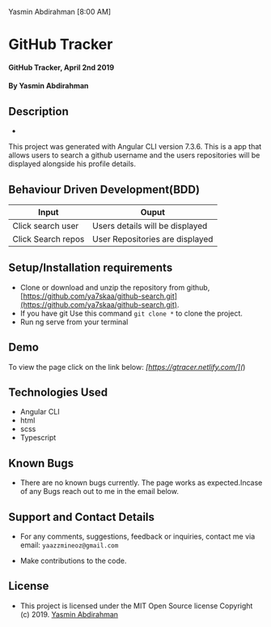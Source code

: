 Yasmin Abdirahman [8:00 AM]
# GitHub Tracker
#### GitHub Tracker, April 2nd 2019
#### By **Yasmin Abdirahman**

## Description
-
This project was generated with Angular CLI version 7.3.6. This is a  app that allows users to search a github username and the users repositories will be displayed alongside his profile details.
## Behaviour Driven Development(BDD)


| Input                        | Ouput                                                                                            |
|--------------------------    |----------------------------------------------------------------------------------------------    |
| Click search user    | Users details will be displayed                  |
| Click Search repos         | User Repositories are displayed             |

## Setup/Installation requirements


- Clone  or download and unzip the repository from github, [https://github.com/ya7skaa/github-search.git](https://github.com/ya7skaa/github-search.git).
- If you have git Use this command `git clone *` to clone the project.
- Run ng serve from your terminal

## Demo
To view the page click on the link below:
*[https://gtracer.netlify.com/](*)

## Technologies Used
- Angular CLI
- html
- scss
- Typescript
## Known Bugs
- There are no known bugs currently. The page works as expected.Incase of any Bugs reach out to me in the email below.

## Support and Contact Details
- For any comments, suggestions, feedback or inquiries, contact me via email: `yaazzmineoz@gmail.com`


- Make contributions to the code.

## License
- This project is licensed under the MIT Open Source license Copyright (c) 2019. [Yasmin Abdirahman](https://github.com/ya7skaa)
